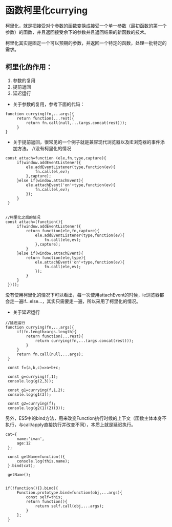 # 函数柯里化currying

柯里化，就是把接受对个参数的函数变换成接受一个单一参数（最初函数的第一个参数）的函数，并且返回接受余下的参数并且返回结果的新函数的技术。

柯里化其实是固定一个可以预期的参数，并返回一个特定的函数，处理一批特定的需求。

## 柯里化的作用：

1. 参数的复用
2. 提前返回
3. 延迟运行

- 关于参数的复用，参考下面的代码：

```
function currying(fn,...args){
     return function(...rest){
         return fn.call(null,...(args.concat(rest)));
     }
}
```

- 关于提前返回，很常见的一个例子就是兼容现代浏览器以及IE浏览器的事件添加方法。 //没有柯里化的情况

```
const attach=function (ele,fn,type,capture){
     if(window.addEventListener){
         ele.addEventListener(type,function(ev){
             fn.call(el,ev);
         },capture);
     }else if(window.attachEvent){
         ele.attachEvent('on'+type,function(ev){
             fn.call(el,ev);
         });
     }
 }


//柯里化之后的情况
const attach=(function(){
     if(window.addEventListener){
         return function(ele,fn,capture){
             ele.addEventListener(type,function(ev){
                 fn.call(ele,ev);
             },capture);
         }
     }else if(window.attachEvent){
         return function(ele,type){
             ele.attachEvent('on'+type,function(ev){
                 fn.call(ele,ev);
             });
         }
     }
 })();
```

没有使用柯里化的情况下可以看出，每一次使用attachEvent的时候，ie浏览器都会走一遍if...else...，其实只需要走一遍，所以采用了柯里化的情况。

- 关于延迟运行

```
//延迟运行
function currying(fn,...args){
     if(fn.length>args.length){
         return function(...rest){
             return currying(fn,...(args.concat(rest)));
         }
     }
     return fn.call(null,...args);
 }

 const f=(a,b,c)=>a+b+c;

 const g=currying(f,1);
 console.log(g(2,3));

 const g1=currying(f,1,2);
 console.log(g1(3));

 const g2=currying(f);
 console.log(g2(1)(2)(3));
```

另外，ES5中的bind方法，用来改变Function执行时候的上下文（函数主体本身不执行，与call/apply直接执行并改变不同），本质上就是延迟执行。

```
cat={
     name:'ivan',
     age:12
 };

 const getName=function(){
     console.log(this.name);
 }.bind(cat);

 getName();


if(!function(){}.bind){
     Function.prototype.bind=function(obj,...args){
         const self=this;
         return function(){
             return self.call(obj,...args);
         }
     };
 }
```
